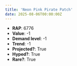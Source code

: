 ```yaml
---
title: 'Neon Pink Pirate Patch'
date: 2025-08-06T00:00:00Z
---
```

- **RAP**: 6776
- **Value**: -1
- **Demand level**: -1
- **Trend**: -1
- **Projected?**: True
- **Hyped?**: True
- **Rare?**: True
